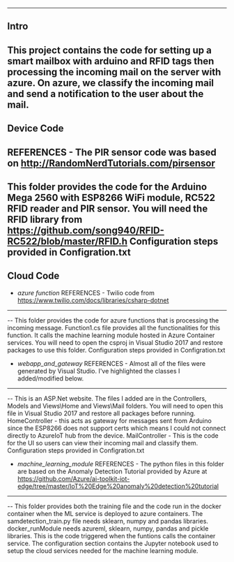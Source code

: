 ----------------------------
Intro
---------------------------
This project contains the code for setting up a smart mailbox with arduino and RFID tags then processing the incoming mail on the server with azure. On azure, we classify the incoming mail and send a notification to the user about the mail. 
----------------------------
**Device Code**
----------------------------
REFERENCES - The PIR sensor code was based on  http://RandomNerdTutorials.com/pirsensor
------------------------
This folder provides the code for the Arduino Mega 2560 with ESP8266 WiFi module, RC522 RFID reader and PIR sensor.
You will need the RFID library from https://github.com/song940/RFID-RC522/blob/master/RFID.h
Configuration steps provided in Configration.txt
------------------------
**Cloud Code**
------------------------

- *azure function*
REFERENCES - Twilio code from https://www.twilio.com/docs/libraries/csharp-dotnet
----------------
-- This folder provides the code for azure functions that is processing the incoming message. Function1.cs file provides all the functionalities for this function. It calls the machine learning module hosted in
Azure Container services. You will need to open the csproj in Visual Studio 2017 and restore packages to use this folder.
Configuration steps provided in Configration.txt
- *webapp_and_gateway*
REFERENCES - Almost all of the files were generated by Visual Studio. I've highlighted the classes I added/modified below.
---------------------
-- This is an ASP.Net website. The files I added are in the Controllers, Models and Views\Home and Views\Mail folders. You will need to open
this file in Visual Studio 2017 and restore all packages before running.
HomeController - this acts as gateway for messages sent from Arduino since the ESP8266 does not support certs which means I could not connect
directly to AzureIoT hub from the device.
MailController - This is the code for the UI so users can view their incoming mail and classify them.
Configuration steps provided in Configration.txt
- *machine_learning_module*
REFERENCES - The python files in this folder are based on the Anomaly Detection Tutorial provided by Azure at https://github.com/Azure/ai-toolkit-iot-edge/tree/master/IoT%20Edge%20anomaly%20detection%20tutorial
-------------------
-- This folder provides both the training file and the code run in the docker container when the ML service is deployed to azure containers.
The samdetection_train.py file needs sklearn, numpy and pandas libraries.
docker_runModule needs azureml, sklearn, numpy, pandas and pickle libraries. This is the code triggered when the funtions calls the container service.
The configuration section contains the Jupyter notebook used to setup the cloud services needed for the machine learning module.
